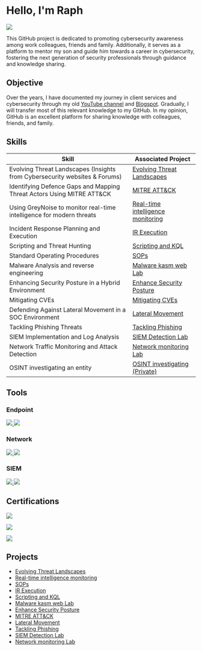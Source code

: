 # Hello, I'm Raph
<a href="https://www.linkedin.com/in/raphael-ejike-6841464"><img src="https://img.shields.io/badge/-LinkedIn-0072b1?&style=for-the-badge&logo=linkedin&logoColor=white" /></a>

This GitHub project is dedicated to promoting cybersecurity awareness among work colleagues, friends and family. Additionally, it serves as a platform to mentor my son and guide him towards a career in cybersecurity, fostering the next generation of security professionals through guidance and knowledge sharing.

## Objective

Over the years, I have documented my journey in client services and cybersecurity through my old <a href="https://www.youtube.com/@mysystemcenter818">YouTube channel</a> and  <a href="https://raphaelejike.blogspot.com">Blogspot</a>. Gradually, I will transfer most of this relevant knowledge to my GitHub. In my opinion, GitHub is an excellent platform for sharing knowledge with colleagues, friends, and family.



## Skills

| Skill                                         | Associated Project         |
|-----------------------------------------------|----------------------------|
| Evolving Threat Landscapes (Insights from Cybersecurity websites & Forums) | <a href="https://github.com/RaphaelEjike/Evolving_Threat_Landscapes"> Evolving Threat Landscapes </a>| 
| Identifying Defence Gaps and Mapping Threat Actors Using MITRE ATT&CK | <a href="https://github.com/RaphaelEjike/MITRE_ATT-CK">MITRE ATT&CK</a>|  
| Using GreyNoise to monitor real-time intelligence for modern threats  | <a href="https://github.com/RaphaelEjike/Real-time_intelligence_monitoring">Real-time intelligence monitoring</a>|         
| Incident Response Planning and Execution        | <a href="https://github.com/RaphaelEjike/IR-Execution">IR Execution</a>|
| Scripting and Threat Hunting                    | <a href="https://github.com/RaphaelEjike/Scripting-and-Threat-Hunting "> Scripting and KQL</a>|
| Standard Operating Procedures                   | <a href="https://github.com/RaphaelEjike/SOPs">SOPs</a> |
| Malware Analysis and reverse engineering        | <a href="https://github.com/RaphaelEjike/Malware_Analysis_Project ">Malware kasm web Lab</a> |
| Enhancing Security Posture in a Hybrid Environment | <a href="https://github.com/RaphaelEjike/Enhance_Security_Posture">Enhance Security Posture</a> |
| Mitigating CVEs                                 |    <a href="https://github.com/RaphaelEjike/Mitigating_CVEs">  Mitigating CVEs </a>|
| Defending Against Lateral Movement in a SOC Environment | <a href="https://github.com/RaphaelEjike/-Lateral_Movement">  Lateral Movement </a> |          
| Tackling Phishing Threats               |  <a href="https://github.com/RaphaelEjike/Tackling_Phishing_Threats"> Tackling Phishing </a> | 
| SIEM Implementation and Log Analysis            | <a href="https://github.com/RaphaelEjike/SIEM-Detection-Lab">SIEM Detection Lab</a>|
| Network Traffic Monitoring and Attack Detection | <a href="https://github.com/RaphaelEjike/Network-monitoring-Lab">Network monitoring Lab</a>|
| OSINT investigating an entity          | <a href="https://github.com/RaphaelEjike/ToFindSomeone"> OSINT investigating (Private) </a>|






## Tools

### Endpoint
<div>
<a href="https://learn.microsoft.com/en-us/defender-endpoint/microsoft-defender-endpoint">    <img src="https://img.shields.io/badge/-Microsoft_Defender_for_Endpoint-00A4EF?&style=for-the-badge&logo=Microsoft&logoColor=white" />
<a href="https://www.crowdstrike.com/"><img src="https://img.shields.io/badge/-CrowdStrike-E00?&style=for-the-badge&logo=CrowdStrike&logoColor=white"/>
</a>
</div>


### Network
<div> 
     <a href="https://www.wireshark.org/download.html"> <img src="https://img.shields.io/badge/-Wireshark-1679A7?&style=for-the-badge&logo=Wireshark&logoColor=white" /> </a>
     
<a href="https://www.netacad.com/courses/packet-tracer">
  <img src="https://img.shields.io/badge/CISCO%20Networking-black?&style=for-the-badge" /></a>
</div>


### SIEM
<div>
   <a href="https://learn.microsoft.com/en-us/azure/sentinel/"> <img src="https://img.shields.io/badge/-Microsoft_Sentinel-0078D4?&style=for-the-badge&logo=Microsoft&logoColor=white" />
    <a href="https://www.rapid7.com/"><img src="https://img.shields.io/badge/-Rapid7-FF6C37?&style=for-the-badge&logo=Rapid7&logoColor=white" /> </a>

</div>

## Certifications

<div>

   <a href="https://www.credly.com/badges/b81a44fd-eef6-46cb-9ea9-e622d2492ea5/public_url"> <img src="https://img.shields.io/badge/-Security%2B-FF0000?&style=for-the-badge&logo=CompTIA&logoColor=white" />

   <a href="https://www.credly.com/badges/6d2880b1-c844-4d09-89a0-8936419d0524/linked_in_profile"> <img src="https://img.shields.io/badge/-Proofpoint-000000?&style=for-the-badge&logo=Proofpoint&logoColor=white" />


<a href="https://learn.microsoft.com/en-us/users/raphaeluejike/transcript/71wp2aply40o3ml"> <img src="https://img.shields.io/badge/-Microsoft-0078D4?&style=for-the-badge&logo=Microsoft&logoColor=white" />

</a>


</div>

## Projects
-  <a href="https://github.com/RaphaelEjike/Evolving_Threat_Landscapes"> Evolving Threat Landscapes </a>
-  <a href="https://github.com/RaphaelEjike/Real-time_intelligence_monitoring">Real-time intelligence monitoring</a>
- <a href="https://github.com/RaphaelEjike/SOPs">SOPs</a>
- <a href="https://github.com/RaphaelEjike/IR-Execution">IR Execution</a>
- <a href="https://github.com/RaphaelEjike/Scripting-and-Threat-Hunting "> Scripting and KQL</a>
- <a href="https://github.com/RaphaelEjike/Malware_Analysis_Project ">Malware kasm web Lab</a>
- <a href="https://github.com/RaphaelEjike/Enhance_Security_Posture">Enhance Security Posture</a>
- <a href="https://github.com/RaphaelEjike/MITRE_ATT-CK">MITRE ATT&CK</a>
-  <a href="https://github.com/RaphaelEjike/-Lateral_Movement">Lateral Movement</a>
- <a href="https://github.com/RaphaelEjike/Tackling_Phishing_Threats"> Tackling Phishing </a>
- <a href="https://github.com/RaphaelEjike/SIEM-Detection-Lab">SIEM Detection Lab</a>
- <a href="https://github.com/RaphaelEjike/Network-monitoring-Lab">Network monitoring Lab</a>                                                  
  
